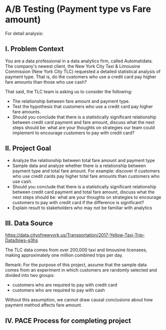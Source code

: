 # A/B Testing (Payment type vs Fare amount)
For detail analysis: 

## I. Problem Context
You are a data professional in a data analytics firm, called Automatidata. The company's newest client, the New York City Taxi & Limousine Commission (New York City TLC) requested a detailed statistical analysis of payment type. That is, do the customers who use a credit card pay higher fare amounts than those who use cash?

That said, the TLC team is asking us to consider the following:

- The relationship between fare amount and payment type.
- Test the hypothesis that customers who use a credit card pay higher fare amounts.
- Should you conclude that there is a statistically significant relationship between credit card payment and fare amount, discuss what the next steps should be: what are your thoughts on strategies our team could implement to encourage customers to pay with credit card?


## II. Project Goal

- Analyze the relationship between total fare amount and payment type
- Sample data and analyze whether there is a relationship between payment type and total fare amount. For example: discover if customers who use credit cards pay higher total fare amounts than customers who use cash.
- Should you conclude that there is a statistically significant relationship between credit card payment and total fare amount, discuss what the next steps should be: what are your thoughts on strategies to encourage customers to pay with credit card if the difference is significant?
- Explain result to stakeholders who may not be familiar with analytics


## III. Data Source

https://data.cityofnewyork.us/Transportation/2017-Yellow-Taxi-Trip-Data/biws-g3hs

The TLC data comes from over 200,000 taxi and limousine licensees, making approximately one million combined trips per day.

Remark: For the purpose of this project, assume that the sample data comes from an experiment in which customers are randomly selected and divided into two groups:

- customers who are required to pay with credit card
- customers who are required to pay with cash

Without this assumption, we cannot draw causal conclusions about how payment method affects fare amount.


## IV. PACE Process for completing project
